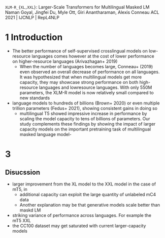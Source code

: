 `XLM-R_{XL,XXL}`: Larger-Scale Transformers for Multilingual Masked LM
Naman Goyal, Jingfei Du, Myle Ott, Giri Anantharaman, Alexis Conneau
ACL 2021 | IJCNLP | RepL4NLP

# 1 Introduction

* The better performance of self-supervised crosslingual models on low-resource
  languages comes however at the cost of lower performance on higher-resource
  languages (Arivazhagan+ 2019)
  * When the number of languages becomes large, Conneau+ (2019) even observed
    an overall decrease of performance on all languages. It was hypothesized
    that when multilingual models get more capacity, they may showcase strong
    performance on both high-resource languages and lowresource languages. With
    only 550M parameters, the XLM-R model is now relatively small compared to
    new standards
* language models to hundreds of billions (Brown+ 2020) or even multiple
  trillion parameters (Fedus+ 2021), showing consistent gains in doing so
  * multilingual T5 showed impressive increase in performance by scaling the
    model capacity to tens of billions of parameters. Our study complements
    these findings by showing the impact of larger capacity models on the
    important pretraining task of multilingual masked language model-

# 3

## Disucssion

* larger improvement from the XL model to the XXL model in the case of mT5, in
  * additional capacity can exploit the large quantity of unlabeled mC4 data
  * Another explanation may be that generative models scale better than maskd LM
* striking variance of performance across languages. For example the mT5 XXL
* the CC100 dataset may get saturated with current larger-capacity models
